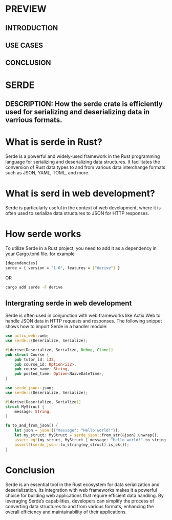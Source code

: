 # PREVIEW


## INTRODUCTION 
## USE CASES
## CONCLUSION



#  SERDE

## DESCRIPTION: How the serde crate is efficiently used for serializing and deserializing data in varrious formats.


# What is serde in Rust?

Serde is a powerful and widely-used framework in the Rust programming language for serializing and deserializing data structures. It facilitates the conversion of Rust data types to and from various data interchange formats such as JSON, YAML, TOML, and more.
 
# What is serd in web development?

Serde is particularly useful in the context of web development, where it is often used to serialize data structures to JSON for HTTP responses. 

# How serde works 

To utilize Serde in a Rust project, you need to add it as a dependency in your Cargo.toml file. for example
```sh
[dependencies]
serde = { version = "1.0", features = ["derive"] }
```
OR
 
```sh 
cargo add serde -F derive
```
## Intergrating serde in web development 

Serde is often used in conjunction with web frameworks like Actix Web to handle JSON data in HTTP requests and responses. The following snippet shows how to import Serde in a handler module:

```rs
use actix_web::web;
use serde::{Deserialize, Serialize};

#[derive(Deserialize, Serialize, Debug, Clone)]
pub struct Course {
    pub tutor_id: i32,
    pub course_id: Option<i32>,
    pub course_name: String,
    pub posted_time: Option<NaiveDateTime>,
}
```

```rs
use serde_json::json;
use serde::{Deserialize, Serialize};

#[derive(Deserialize, Serialize)]
struct MyStruct {
    message: String,
}

fn to_and_from_json() {
    let json = json!({"message": "Hello world!"});
    let my_struct: MyStruct = serde_json::from_str(&json).unwrap();
    assert_eq!(my_struct, MyStruct { message: "Hello world!".to_string());
    assert!(serde_json::to_string(my_struct).is_ok());
}
```

# Conclusion

Serde is an essential tool in the Rust ecosystem for data serialization and deserialization. Its integration with web frameworks makes it a powerful choice for building web applications that require efficient data handling. By leveraging Serde’s capabilities, developers can simplify the process of converting data structures to and from various formats, enhancing the overall efficiency and maintainability of their applications.